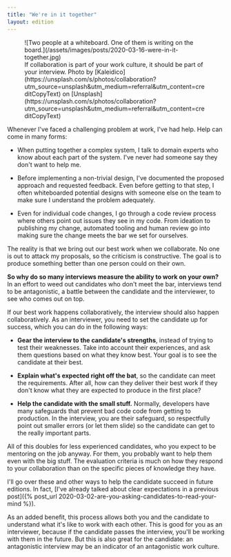 ```yaml
---
title: "We're in it together"
layout: edition
---
```


<figure id="cover-img" markdown="1">
![Two people at a whiteboard. One of them is writing on the board.](/assets/images/posts/2020-03-16-were-in-it-together.jpg)
<figcaption markdown="1">If collaboration is part of your work culture, it should be part of your interview. Photo by [Kaleidico](https://unsplash.com/s/photos/collaboration?utm_source=unsplash&utm_medium=referral&utm_content=creditCopyText) on [Unsplash](https://unsplash.com/s/photos/collaboration?utm_source=unsplash&utm_medium=referral&utm_content=creditCopyText)
</figcaption>
</figure>

Whenever I've faced a challenging problem at work, I've had help. Help can come in many forms:

- When putting together a complex system, I talk to domain experts who know about each part of the system. I've never had someone say they don't want to help me.

- Before implementing a non-trivial design, I've documented the proposed approach and requested feedback. Even before getting to that step, I often whiteboarded potential designs with someone else on the team to make sure I understand the problem adequately.

- Even for individual code changes, I go through a code review process where others point out issues they see in my code. From ideation to publishing my change, automated tooling and human review go into making sure the change meets the bar we set for ourselves.


The reality is that we bring out our best work when we collaborate. No one is out to attack my proposals, so the criticism is constructive. The goal is to produce something better than one person could on their own.

**So why do so many interviews measure the ability to work on your own?** In an effort to weed out candidates who don't meet the bar, interviews tend to be antagonistic, a battle between the candidate and the interviewer, to see who comes out on top.

If our best work happens collaboratively, the interview should also happen collaboratively. As an interviewer, you need to set the candidate up for success, which you can do in the following ways:

- **Gear the interview to the candidate's strengths**, instead of trying to test their weaknesses. Take into account their experiences, and ask them questions based on what they know best. Your goal is to see the candidate at their best.

- **Explain what's expected right off the bat**, so the candidate can meet the requirements. After all, how can they deliver their best work if they don't know what they are expected to produce in the first place?

- **Help the candidate with the small stuff.** Normally, developers have many safeguards that prevent bad code code from getting to production. In the interview, you are their safeguard, so respectfully point out smaller errors (or let them slide) so the candidate can get to the really important parts.

All of this doubles for less experienced candidates, who you expect to be mentoring on the job anyway. For them, you probably want to help them even with the big stuff. The evaluation criteria is much on how they respond to your collaboration than on the specific pieces of knowledge they have.

I'll go over these and other ways to help the candidate succeed in future editions. In fact, [I've already talked about clear expectations in a previous post]({% post_url 2020-03-02-are-you-asking-candidates-to-read-your-mind %}).

As an added benefit, this process allows both you and the candidate to understand what it's like to work with each other. This is good for you as an interviewer, because if the candidate passes the interview, you'll be working with them in the future. But this is also great for the candidate: an antagonistic interview may be an indicator of an antagonistic work culture.
